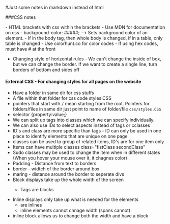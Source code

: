#Just some notes in markdown instead of html

###CSS notes
<body style = "Takes css code"> </body>
- HTML brackets with css within the brackets
- Use MDN for documentation on css
- background-color: #####; --> Sets background color of an element.
  - If in the body tag, then whole body is changed, if in a table, only table is changed
  - Use colorhunt.co for color codes - If using hex codes, must have # at the front

- Changing style of horizontal rules - We can't change the inside of box, but we can change the border. If we want to create a single line, turn borders of bottom and sides off
#### External CSS - For changing styles for all pages on the website
- Have a folder in same dir for css stuffs
- A file within that folder for css code styles.CSS
- pointers that start with `/` mean starting from the root. Pointers for folders/files in same dir just point to name of folder/file `css/styles.CSS`
- selector {property:value;}
- We can split up tags into classes which we can specify individually.
- We can also use IDs to select aspects instead of tags or cclasses
- ID's and class are more specific than tags - ID can only be used in one place to identify elements that are unique on one page
- classes can be used to group of related items, ID's are for one item only
- Items can have multiple classes class="fistClass secondClass"
- Sudo classes may be used to change the item when in different states (When you hover your mouse over it, it chagnes color)
- Padding - Distance from text to borders
- border - widtch of the border around box
- maring - distance around the border to seperate divs
- Block displays take up the whole width of the screen
  - <p> Tags are blocks  </p>
- Inline displays only take up what is needed for the elements
  - <span> <a> are inlines
  - inline elements cannot chnage width (spans cannot)
- inline block allows us to change both the width and have a block

